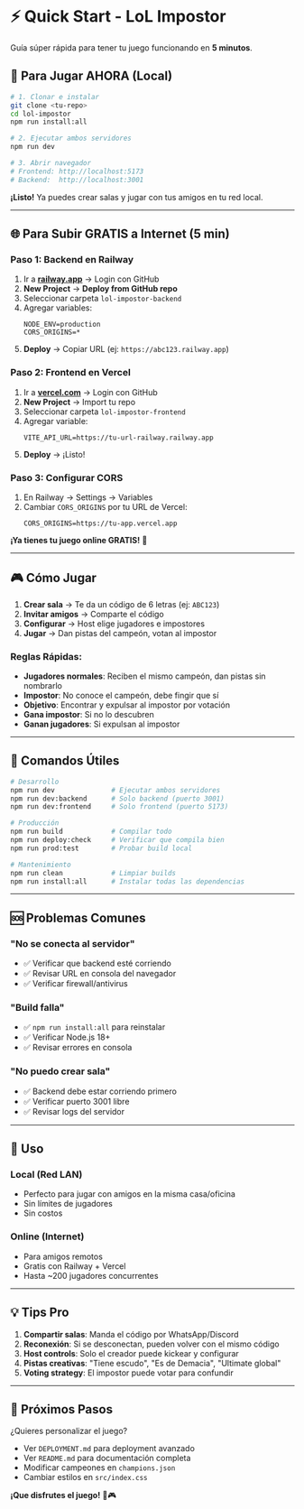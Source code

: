 # ⚡ Quick Start - LoL Impostor

Guía súper rápida para tener tu juego funcionando en **5 minutos**.

## 🚀 Para Jugar AHORA (Local)

```bash
# 1. Clonar e instalar
git clone <tu-repo>
cd lol-impostor
npm run install:all

# 2. Ejecutar ambos servidores
npm run dev

# 3. Abrir navegador
# Frontend: http://localhost:5173
# Backend:  http://localhost:3001
```

**¡Listo!** Ya puedes crear salas y jugar con tus amigos en tu red local.

---

## 🌐 Para Subir GRATIS a Internet (5 min)

### Paso 1: Backend en Railway
1. Ir a **[railway.app](https://railway.app)** → Login con GitHub
2. **New Project** → **Deploy from GitHub repo**
3. Seleccionar carpeta `lol-impostor-backend`
4. Agregar variables:
   ```
   NODE_ENV=production
   CORS_ORIGINS=*
   ```
5. **Deploy** → Copiar URL (ej: `https://abc123.railway.app`)

### Paso 2: Frontend en Vercel
1. Ir a **[vercel.com](https://vercel.com)** → Login con GitHub  
2. **New Project** → Import tu repo
3. Seleccionar carpeta `lol-impostor-frontend`
4. Agregar variable:
   ```
   VITE_API_URL=https://tu-url-railway.railway.app
   ```
5. **Deploy** → ¡Listo!

### Paso 3: Configurar CORS
1. En Railway → Settings → Variables
2. Cambiar `CORS_ORIGINS` por tu URL de Vercel:
   ```
   CORS_ORIGINS=https://tu-app.vercel.app
   ```

**¡Ya tienes tu juego online GRATIS!** 🎉

---

## 🎮 Cómo Jugar

1. **Crear sala** → Te da un código de 6 letras (ej: `ABC123`)
2. **Invitar amigos** → Comparte el código
3. **Configurar** → Host elige jugadores e impostores
4. **Jugar** → Dan pistas del campeón, votan al impostor

### Reglas Rápidas:
- **Jugadores normales**: Reciben el mismo campeón, dan pistas sin nombrarlo
- **Impostor**: No conoce el campeón, debe fingir que sí
- **Objetivo**: Encontrar y expulsar al impostor por votación
- **Gana impostor**: Si no lo descubren
- **Ganan jugadores**: Si expulsan al impostor

---

## 🔧 Comandos Útiles

```bash
# Desarrollo
npm run dev              # Ejecutar ambos servidores
npm run dev:backend      # Solo backend (puerto 3001)
npm run dev:frontend     # Solo frontend (puerto 5173)

# Producción
npm run build            # Compilar todo
npm run deploy:check     # Verificar que compila bien
npm run prod:test        # Probar build local

# Mantenimiento
npm run clean            # Limpiar builds
npm run install:all      # Instalar todas las dependencias
```

---

## 🆘 Problemas Comunes

### "No se conecta al servidor"
- ✅ Verificar que backend esté corriendo
- ✅ Revisar URL en consola del navegador
- ✅ Verificar firewall/antivirus

### "Build falla"
- ✅ `npm run install:all` para reinstalar
- ✅ Verificar Node.js 18+
- ✅ Revisar errores en consola

### "No puedo crear sala"
- ✅ Backend debe estar corriendo primero
- ✅ Verificar puerto 3001 libre
- ✅ Revisar logs del servidor

---

## 📱 Uso

### Local (Red LAN)
- Perfecto para jugar con amigos en la misma casa/oficina
- Sin límites de jugadores
- Sin costos

### Online (Internet)
- Para amigos remotos
- Gratis con Railway + Vercel
- Hasta ~200 jugadores concurrentes

---

## 💡 Tips Pro

1. **Compartir salas**: Manda el código por WhatsApp/Discord
2. **Reconexión**: Si se desconectan, pueden volver con el mismo código
3. **Host controls**: Solo el creador puede kickear y configurar
4. **Pistas creativas**: "Tiene escudo", "Es de Demacia", "Ultimate global"
5. **Voting strategy**: El impostor puede votar para confundir

---

## 🎯 Próximos Pasos

¿Quieres personalizar el juego?
- Ver `DEPLOYMENT.md` para deployment avanzado
- Ver `README.md` para documentación completa  
- Modificar campeones en `champions.json`
- Cambiar estilos en `src/index.css`

**¡Que disfrutes el juego!** 🚀🎮
